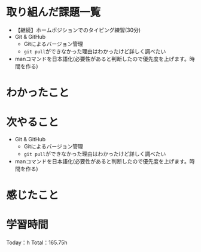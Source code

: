 # 取り組んだ課題一覧
- 【継続】ホームポジションでのタイピング練習(30分)
- Git & GitHub
	- Gitによるバージョン管理
	- `git pull`ができなかった理由はわかったけど詳しく調べたい
- manコマンドを日本語化(必要性があると判断したので優先度を上げます。時間を作る)

# わかったこと

# 次やること
- Git & GitHub
	- Gitによるバージョン管理
	- `git pull`ができなかった理由はわかったけど詳しく調べたい
- manコマンドを日本語化(必要性があると判断したので優先度を上げます。時間を作る)

# 感じたこと

# 学習時間
Today：h Total：165.75h

